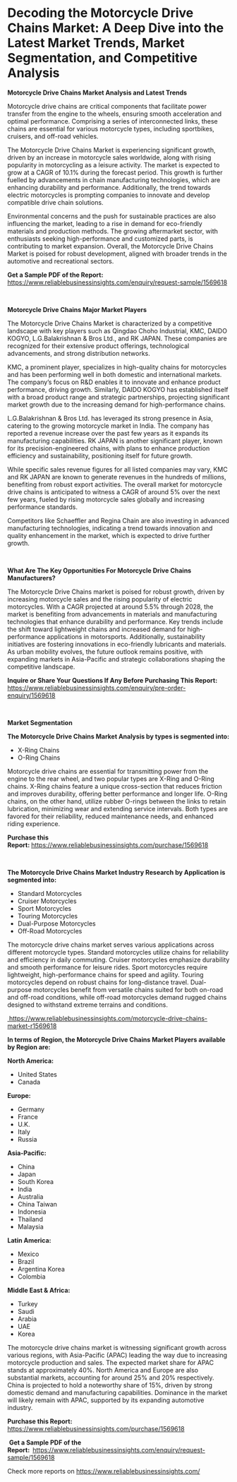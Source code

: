 <p><h1>Decoding the Motorcycle Drive Chains Market: A Deep Dive into the Latest Market Trends, Market Segmentation, and Competitive Analysis</h1></p><p><strong>Motorcycle Drive Chains Market Analysis and Latest Trends</strong></p>
<p><p>Motorcycle drive chains are critical components that facilitate power transfer from the engine to the wheels, ensuring smooth acceleration and optimal performance. Comprising a series of interconnected links, these chains are essential for various motorcycle types, including sportbikes, cruisers, and off-road vehicles. </p><p>The Motorcycle Drive Chains Market is experiencing significant growth, driven by an increase in motorcycle sales worldwide, along with rising popularity in motorcycling as a leisure activity. The market is expected to grow at a CAGR of 10.1% during the forecast period. This growth is further fuelled by advancements in chain manufacturing technologies, which are enhancing durability and performance. Additionally, the trend towards electric motorcycles is prompting companies to innovate and develop compatible drive chain solutions.</p><p>Environmental concerns and the push for sustainable practices are also influencing the market, leading to a rise in demand for eco-friendly materials and production methods. The growing aftermarket sector, with enthusiasts seeking high-performance and customized parts, is contributing to market expansion. Overall, the Motorcycle Drive Chains Market is poised for robust development, aligned with broader trends in the automotive and recreational sectors.</p></p>
<p><strong>Get a Sample PDF of the Report:&nbsp;</strong> <a href="https://www.reliablebusinessinsights.com/enquiry/request-sample/1569618?utm_campaign=2735&utm_medium=2&utm_source=Github&utm_content=ia&utm_term=25032025&utm_id=motorcycle-drive-chains">https://www.reliablebusinessinsights.com/enquiry/request-sample/1569618</a></p>
<p>&nbsp;</p>
<p><strong>Motorcycle Drive Chains Major Market Players</strong></p>
<p><p>The Motorcycle Drive Chains Market is characterized by a competitive landscape with key players such as Qingdao Choho Industrial, KMC, DAIDO KOGYO, L.G.Balakrishnan & Bros Ltd., and RK JAPAN. These companies are recognized for their extensive product offerings, technological advancements, and strong distribution networks.</p><p>KMC, a prominent player, specializes in high-quality chains for motorcycles and has been performing well in both domestic and international markets. The company’s focus on R&D enables it to innovate and enhance product performance, driving growth. Similarly, DAIDO KOGYO has established itself with a broad product range and strategic partnerships, projecting significant market growth due to the increasing demand for high-performance chains.</p><p>L.G.Balakrishnan & Bros Ltd. has leveraged its strong presence in Asia, catering to the growing motorcycle market in India. The company has reported a revenue increase over the past few years as it expands its manufacturing capabilities. RK JAPAN is another significant player, known for its precision-engineered chains, with plans to enhance production efficiency and sustainability, positioning itself for future growth.</p><p>While specific sales revenue figures for all listed companies may vary, KMC and RK JAPAN are known to generate revenues in the hundreds of millions, benefiting from robust export activities. The overall market for motorcycle drive chains is anticipated to witness a CAGR of around 5% over the next few years, fueled by rising motorcycle sales globally and increasing performance standards. </p><p>Competitors like Schaeffler and Regina Chain are also investing in advanced manufacturing technologies, indicating a trend towards innovation and quality enhancement in the market, which is expected to drive further growth.</p></p>
<p>&nbsp;</p>
<p><strong>What Are The Key Opportunities For Motorcycle Drive Chains Manufacturers?</strong></p>
<p><p>The Motorcycle Drive Chains market is poised for robust growth, driven by increasing motorcycle sales and the rising popularity of electric motorcycles. With a CAGR projected at around 5.5% through 2028, the market is benefiting from advancements in materials and manufacturing technologies that enhance durability and performance. Key trends include the shift toward lightweight chains and increased demand for high-performance applications in motorsports. Additionally, sustainability initiatives are fostering innovations in eco-friendly lubricants and materials. As urban mobility evolves, the future outlook remains positive, with expanding markets in Asia-Pacific and strategic collaborations shaping the competitive landscape.</p></p>
<p><strong>Inquire or Share Your Questions If Any Before Purchasing This Report:</strong> <a href="https://www.reliablebusinessinsights.com/enquiry/pre-order-enquiry/1569618?utm_campaign=2735&utm_medium=2&utm_source=Github&utm_content=ia&utm_term=25032025&utm_id=motorcycle-drive-chains">https://www.reliablebusinessinsights.com/enquiry/pre-order-enquiry/1569618</a></p>
<p>&nbsp;</p>
<p><strong>Market Segmentation</strong></p>
<p><strong>The Motorcycle Drive Chains Market Analysis by types is segmented into:</strong></p>
<p><ul><li>X-Ring Chains</li><li>O-Ring Chains</li></ul></p>
<p><p>Motorcycle drive chains are essential for transmitting power from the engine to the rear wheel, and two popular types are X-Ring and O-Ring chains. X-Ring chains feature a unique cross-section that reduces friction and improves durability, offering better performance and longer life. O-Ring chains, on the other hand, utilize rubber O-rings between the links to retain lubrication, minimizing wear and extending service intervals. Both types are favored for their reliability, reduced maintenance needs, and enhanced riding experience.</p></p>
<p><strong>Purchase this Report:&nbsp;</strong><a href="https://www.reliablebusinessinsights.com/purchase/1569618?utm_campaign=2735&utm_medium=2&utm_source=Github&utm_content=ia&utm_term=25032025&utm_id=motorcycle-drive-chains">https://www.reliablebusinessinsights.com/purchase/1569618</a></p>
<p>&nbsp;</p>
<p><strong>The Motorcycle Drive Chains Market Industry Research by Application is segmented into:</strong></p>
<p><ul><li>Standard Motorcycles</li><li>Cruiser Motorcycles</li><li>Sport Motorcycles</li><li>Touring Motorcycles</li><li>Dual-Purpose Motorcycles</li><li>Off-Road Motorcycles</li></ul></p>
<p><p>The motorcycle drive chains market serves various applications across different motorcycle types. Standard motorcycles utilize chains for reliability and efficiency in daily commuting. Cruiser motorcycles emphasize durability and smooth performance for leisure rides. Sport motorcycles require lightweight, high-performance chains for speed and agility. Touring motorcycles depend on robust chains for long-distance travel. Dual-purpose motorcycles benefit from versatile chains suited for both on-road and off-road conditions, while off-road motorcycles demand rugged chains designed to withstand extreme terrains and conditions.</p></p>
<p><a href="https://www.reliablebusinessinsights.com/motorcycle-drive-chains-market-r1569618?utm_campaign=2735&utm_medium=2&utm_source=Github&utm_content=ia&utm_term=25032025&utm_id=motorcycle-drive-chains">&nbsp;https://www.reliablebusinessinsights.com/motorcycle-drive-chains-market-r1569618</a></p>
<p><strong>In terms of Region, the Motorcycle Drive Chains Market Players available by Region are:</strong></p>
<p>
    <p> <strong> North America: </strong>
        <ul>
            <li>United States</li>
            <li>Canada</li>
        </ul>
        </p> 
    <p> <strong> Europe: </strong>
        <ul>
            <li>Germany</li>
            <li>France</li>
            <li>U.K.</li>
            <li>Italy</li>
            <li>Russia</li>
        </ul>
        </p> 
    <p> <strong> Asia-Pacific: </strong>
        <ul>
            <li>China</li>
            <li>Japan</li>
            <li>South Korea</li>
            <li>India</li>
            <li>Australia</li>
            <li>China Taiwan</li>
            <li>Indonesia</li>
            <li>Thailand</li>
            <li>Malaysia</li>
        </ul>
        </p> 
    <p> <strong> Latin America: </strong>
        <ul>
            <li>Mexico</li>
            <li>Brazil</li>
            <li>Argentina Korea</li>
            <li>Colombia</li>
        </ul>
        </p> 
    <p> <strong> Middle East & Africa: </strong>
        <ul>
            <li>Turkey</li>
            <li>Saudi</li>
            <li>Arabia</li>
            <li>UAE</li>
            <li>Korea</li>
        </ul>
    </p>
    </p>
<p><p>The motorcycle drive chains market is witnessing significant growth across various regions, with Asia-Pacific (APAC) leading the way due to increasing motorcycle production and sales. The expected market share for APAC stands at approximately 40%. North America and Europe are also substantial markets, accounting for around 25% and 20% respectively. China is projected to hold a noteworthy share of 15%, driven by strong domestic demand and manufacturing capabilities. Dominance in the market will likely remain with APAC, supported by its expanding automotive industry.</p></p>
<p><strong>Purchase this Report: </strong><a href="https://www.reliablebusinessinsights.com/purchase/1569618?utm_campaign=2735&utm_medium=2&utm_source=Github&utm_content=ia&utm_term=25032025&utm_id=motorcycle-drive-chains">https://www.reliablebusinessinsights.com/purchase/1569618</a></p>
<p>&nbsp;<strong>Get a Sample PDF of the Report:&nbsp;&nbsp;</strong><a href="https://www.reliablebusinessinsights.com/enquiry/request-sample/1569618?utm_campaign=2735&utm_medium=2&utm_source=Github&utm_content=ia&utm_term=25032025&utm_id=motorcycle-drive-chains">https://www.reliablebusinessinsights.com/enquiry/request-sample/1569618</a></p>
<p><strong></strong></p>
<p>Check more reports on <a href="https://www.reliablebusinessinsights.com/?utm_campaign=2735&utm_medium=2&utm_source=Github&utm_content=ia&utm_term=25032025&utm_id=motorcycle-drive-chains">https://www.reliablebusinessinsights.com/</a></p>